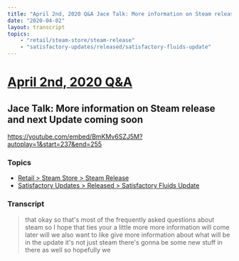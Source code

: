 ```yaml
---
title: "April 2nd, 2020 Q&A Jace Talk: More information on Steam release and next Update coming soon"
date: "2020-04-02"
layout: transcript
topics:
    - "retail/steam-store/steam-release"
    - "satisfactory-updates/released/satisfactory-fluids-update"
---
```

# [April 2nd, 2020 Q&A](../2020-04-02.md)
## Jace Talk: More information on Steam release and next Update coming soon
https://youtube.com/embed/BmKMv6SZJ5M?autoplay=1&start=237&end=255

### Topics
* [Retail > Steam Store > Steam Release](../topics/retail/steam-store/steam-release.md)
* [Satisfactory Updates > Released > Satisfactory Fluids Update](../topics/satisfactory-updates/released/satisfactory-fluids-update.md)

### Transcript

> that okay so that's most of the frequently asked questions about steam so I hope that ties your a little more more information will come later will we also want to like give more information about what will be in the update it's not just steam there's gonna be some new stuff in there as well so hopefully we
